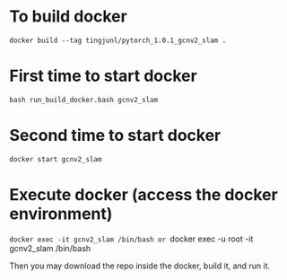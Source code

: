 # To build docker
`docker build --tag tingjunl/pytorch_1.0.1_gcnv2_slam .`

# First time to start docker
`bash run_build_docker.bash gcnv2_slam`

# Second time to start docker
`docker start gcnv2_slam`

# Execute docker (access the docker environment)
`docker exec -it gcnv2_slam /bin/bash
or
`docker exec -u root -it gcnv2_slam /bin/bash

Then you may download the repo inside the docker, build it, and run it.
